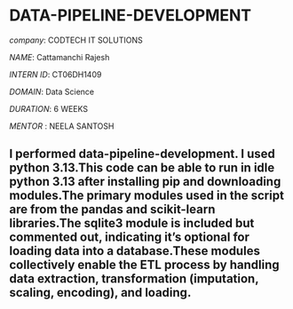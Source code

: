 # DATA-PIPELINE-DEVELOPMENT

*company*: CODTECH IT SOLUTIONS

*NAME*: Cattamanchi Rajesh

*INTERN ID*: CT06DH1409

*DOMAIN*: Data Science

*DURATION*: 6 WEEKS

*MENTOR* : NEELA SANTOSH

##  I performed data-pipeline-development. I used python 3.13.This code can be able to run in idle python 3.13 after installing pip and downloading modules.The primary modules used in the script are from the pandas and scikit-learn libraries.The sqlite3 module is included but commented out, indicating it’s optional for loading data into a database.These modules collectively enable the ETL process by handling data extraction, transformation (imputation, scaling, encoding), and loading.

